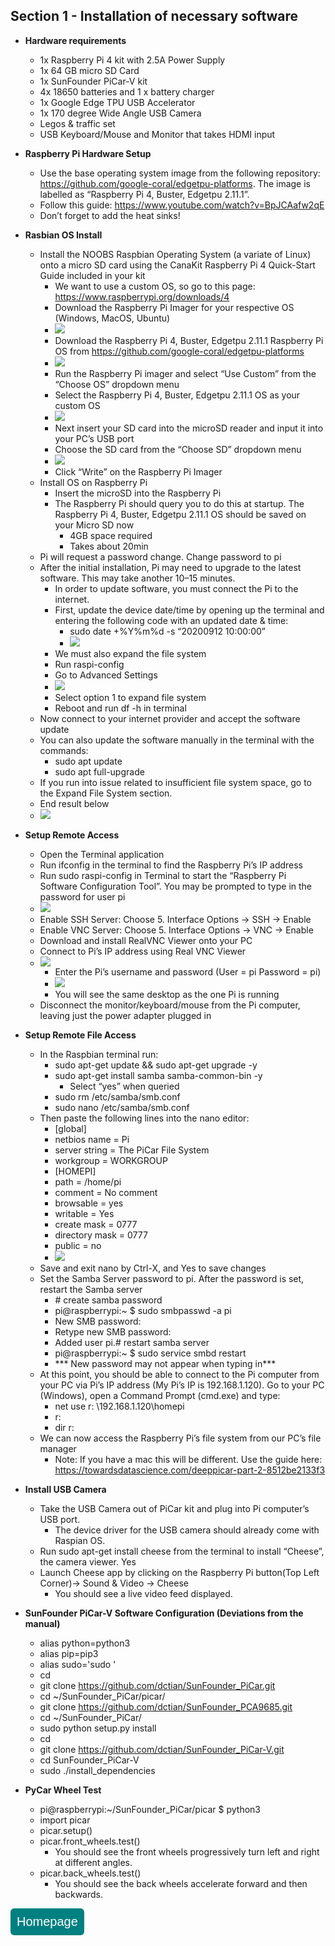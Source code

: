 ## Section 1 - Installation of necessary software
  * **Hardware requirements**
    - 1x Raspberry Pi 4 kit with 2.5A Power Supply
    - 1x 64 GB micro SD Card
    - 1x SunFounder PiCar-V kit
    - 4x 18650 batteries and 1 x battery charger
    - 1x Google Edge TPU USB Accelerator
    - 1x 170 degree Wide Angle USB Camera
    - Legos & traffic set
    - USB Keyboard/Mouse and Monitor that takes HDMI input

  * **Raspberry Pi Hardware Setup**
    - Use the base operating system image from the following repository: https://github.com/google-coral/edgetpu-platforms. The image is labelled as “Raspberry Pi 4, Buster, Edgetpu 2.11.1”.
    - Follow this guide: https://www.youtube.com/watch?v=BpJCAafw2qE
    - Don’t forget to add the heat sinks!
  * **Rasbian OS Install**
    - Install the NOOBS Raspbian Operating System (a variate of Linux) onto a micro SD card using the CanaKit Raspberry Pi 4 Quick-Start Guide included in your kit
      - We want to use a custom OS, so go to this page: https://www.raspberrypi.org/downloads/4
      - Download the Raspberry Pi Imager for your respective OS (Windows, MacOS, Ubuntu)
      - ![](images/sec1image1.PNG)
      - Download the Raspberry Pi 4, Buster, Edgetpu 2.11.1 Raspberry Pi OS from https://github.com/google-coral/edgetpu-platforms
      - ![](images/sec1image2.PNG)
      - Run the Raspberry Pi imager and select “Use Custom” from the “Choose OS” dropdown menu
      - Select the Raspberry Pi 4, Buster, Edgetpu 2.11.1 OS as your custom OS
      - ![](images/sec1image3.PNG)
      - Next insert your SD card into the microSD reader and input it into your PC’s USB port
      - Choose the SD card from the “Choose SD” dropdown menu
      - ![](images/sec1image4.PNG)
      - Click “Write” on the Raspberry Pi Imager
    - Install OS on Raspberry Pi
      - Insert the microSD into the Raspberry Pi
      - The Raspberry Pi should query you to do this at startup.  The Raspberry Pi 4, Buster, Edgetpu 2.11.1 OS should be saved on your Micro SD now
        - 4GB space required
        - Takes about 20min
    - Pi will request a password change.  Change password to pi
    - After the initial installation, Pi may need to upgrade to the latest software. This may take another 10–15 minutes.
      - In order to update software, you must connect the Pi to the internet.
      - First, update the device date/time by opening up the terminal and entering the following code with an updated date & time:
        - sudo date +%Y%m%d -s “20200912 10:00:00”
        - ![](images/sec1image5.PNG)
      - We must also expand the file system
      - Run raspi-config
      - Go to Advanced Settings
      - ![](images/sec1image6.PNG)
      - Select option 1 to expand file system
      - Reboot and run df -h in terminal
    - Now connect to your internet provider and accept the software update
    - You can also update the software manually in the terminal with the commands:
      - sudo apt update
      - sudo apt full-upgrade
    - If you run into issue related to insufficient file system space, go to the Expand File System section.
    - End result below
    - ![](images/sec1image7.PNG)
  * **Setup Remote Access**
    - Open the Terminal application
    - Run ifconfig in the terminal to find the Raspberry Pi’s IP address
    - Run sudo raspi-config in Terminal to start the “Raspberry Pi Software Configuration Tool”. You may be prompted to type in the password for user pi
    - ![](images/sec1image8.PNG)
    - Enable SSH Server: Choose 5. Interface Options -> SSH -> Enable
    - Enable VNC Server: Choose 5. Interface Options -> VNC -> Enable
    - Download and install RealVNC Viewer onto your PC
    - Connect to Pi’s IP address using Real VNC Viewer
    - ![](images/sec1image9.PNG)
      - Enter the Pi’s username and password (User = pi   Password = pi)
      - ![](images/sec1image10.PNG)
      - You will see the same desktop as the one Pi is running
    - Disconnect the monitor/keyboard/mouse from the Pi computer, leaving just the power adapter plugged in
   * **Setup Remote File Access**
     - In the Raspbian terminal run:
       - sudo apt-get update && sudo apt-get upgrade -y
       - sudo apt-get install samba samba-common-bin -y
         - Select “yes” when queried
       - sudo rm /etc/samba/smb.conf
       - sudo nano /etc/samba/smb.conf
     - Then paste the following lines into the nano editor:
       - [global]
       - netbios name = Pi
       - server string = The PiCar File System
       - workgroup = WORKGROUP
       - [HOMEPI]
       - path = /home/pi
       - comment = No comment
       - browsable = yes
       - writable = Yes
       - create mask = 0777
       - directory mask = 0777
       - public = no
       - ![](images/sec1image11.PNG)
     - Save and exit nano by Ctrl-X, and Yes to save changes
     - Set the Samba Server password to pi.  After the password is set, restart the Samba server
       - \# create samba password
       - pi@raspberrypi:~ $ sudo smbpasswd -a pi
       - New SMB password:
       - Retype new SMB password:
       - Added user pi.# restart samba server
       - pi@raspberrypi:~ $ sudo service smbd restart
       - *** New password may not appear when typing in***
     - At this point, you should be able to connect to the Pi computer from your PC via Pi’s IP address (My Pi’s IP is 192.168.1.120). Go to your PC (Windows), open a Command Prompt (cmd.exe) and type:
       - net use r: \\192.168.1.120\homepi
       - r:
       - dir r:
     - We can now access the Raspberry Pi’s file system from our PC’s file manager
       - Note: If you have a mac this will be different.  Use the guide here: https://towardsdatascience.com/deeppicar-part-2-8512be2133f3
  * **Install USB Camera**
     - Take the USB Camera out of PiCar kit and plug into Pi computer’s USB port.
       - The device driver for the USB camera should already come with Raspian OS.
     - Run sudo apt-get install cheese from the terminal to install “Cheese”, the camera viewer. Yes
     - Launch Cheese app by clicking on the Raspberry Pi button(Top Left Corner)-> Sound & Video -> Cheese
       - You should see a live video feed displayed.
  * **SunFounder PiCar-V Software Configuration (Deviations from the manual)**
     - alias python=python3
     - alias pip=pip3
     - alias sudo='sudo '
     - cd
     - git clone https://github.com/dctian/SunFounder_PiCar.git
     - cd ~/SunFounder_PiCar/picar/
     - git clone https://github.com/dctian/SunFounder_PCA9685.git
     - cd ~/SunFounder_PiCar/
     - sudo python setup.py install
     - cd
     - git clone https://github.com/dctian/SunFounder_PiCar-V.git
     - cd SunFounder_PiCar-V
     - sudo ./install_dependencies
  * **PyCar Wheel Test**
     - pi@raspberrypi:~/SunFounder_PiCar/picar $ python3
     - import picar
     - picar.setup()
     - picar.front_wheels.test()
       - You should see the front wheels progressively turn left and right at different angles.
     - picar.back_wheels.test()
       - You should see the back wheels accelerate forward and then backwards.
<style type="text/css">
#submit {
 background-color: #008080;
 padding: .5em;
 -moz-border-radius: 5px;
 -webkit-border-radius: 5px;
 border-radius: 6px;
 color: #fff;
 font-size: 20px;
 text-decoration: none;
 border: none;
}
#submit:hover {
 border: none;
 background: orange;
 box-shadow: 0px 0px 1px #777;
}
</style>

<form>
<input id='submit' type="BUTTON" value="Homepage" onclick="window.location.href='https://larguncw.github.io/PyRoboCar/'">
</form>

<form>
<input id='submit' style="position: relative; left: 750px; bottom: 45px;" type="BUTTON" value="Section 2" onclick="window.location.href='https://larguncw.github.io/PyRoboCar/pages/section_2'">
</form>
